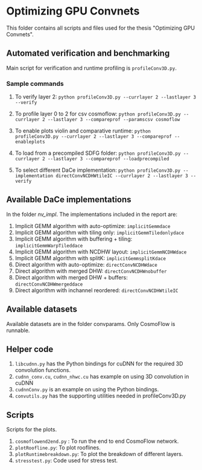 # Optimizing GPU Convnets 

This folder contains all scripts and files used for the thesis "Optimizing GPU Convnets".


## Automated verification and benchmarking
Main script for verification and runtime profiling is `profileConv3D.py`.

### Sample commands
1. To verify layer 2: 
`python profileConv3D.py --currlayer 2 --lastlayer 3 --verify`

2. To profile layer 0 to 2 for csv cosmoflow: 
 `python profileConv3D.py --currlayer 2 --lastlayer 3 --compareprof --paramscsv cosmoflow`

3. To enable plots violin and comparative runtime: 
`python profileConv3D.py --currlayer 2 --lastlayer 3 --compareprof --enableplots`

4. To load from a precompiled SDFG folder: 
`python profileConv3D.py --currlayer 2 --lastlayer 3 --compareprof --loadprecompiled`

5. To select different DaCe implementation: 
`python profileConv3D.py --implementation directConvNCDHWtileIC --currlayer 2 --lastlayer 3 --verify`

## Available DaCe implementations
In the folder *nv_impl*. The implementations included in the report are:
1. Implicit GEMM algorithm with auto-optimize: `implicitGemmdace`
2. Implicit GEMM algorithm with tiling only: `implicitGemmTiledonlydace`
3. Implicit GEMM algorithm with buffering + tiling: `implicitGemmWarpTileddace`
4. Implicit GEMM algorithm with NCDHW layout: `implicitGemmNCDHWdace`
5. Implicit GEMM algorithm with splitK: `implicitGemmsplitKdace`
6. Direct algorithm with auto-optimize: `directConvNCDHWdace`
7. Direct algorithm with merged DHW: `directConvNCDHWnobuffer`
8. Direct algorithm with merged DHW + buffers: `directConvNCDHWmergeddace`
9. Direct algorithm with inchannel reordered: `directConvNCDHWtileIC`

## Available datasets
Available datasets are in the folder convparams. Only CosmoFlow is runnable.

## Helper code
1. `libcudnn.py` has the Python bindings for cuDNN for the required 3D convolution functions.
2. `cudnn_conv.cu`, `cudnn_nhwc.cu` has example on using 3D convolution in cuDNN
3. `cudnnConv.py` is an example on using the Python bindings.
4. `convutils.py` has the supporting utilities needed in profileConv3D.py

## Scripts
Scripts for the plots. 
1. `cosmoflowend2end.py` : To run the end to end CosmoFlow network.
2. `plotRoofline.py`: To plot rooflines.
3. `plotRuntimebreakdown.py`: To plot the breakdown of different layers.
4. `stresstest.py`: Code used for stress test.